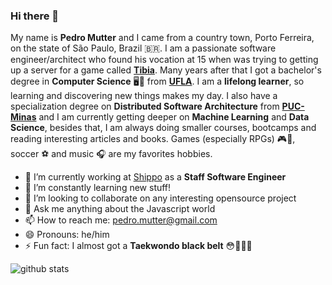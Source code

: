 ### Hi there 👋

My name is **Pedro Mutter** and I came from a country town, Porto Ferreira, on the state of São Paulo, Brazil 🇧🇷. I am a passionate software engineer/architect who found his vocation at 15 when was trying to getting up a server for a game called [**Tibia**](http://tibia.com/). Many years after that I got a bachelor's degree in **Computer Science** 🖥️🥼 from [**UFLA**](https://ufla.br/). I am a **lifelong learner**, so learning and discovering new things makes my day. I also have a specialization degree on **Distributed Software Architecture** from [**PUC-Minas**](https://www.pucminas.br/) and I am currently getting deeper on **Machine Learning** and **Data Science**, besides that, I am always doing smaller courses, bootcamps and reading interesting articles and books. Games (especially RPGs) 🎮👾, soccer ⚽ and music 🎧 are my favorites hobbies.

- 🔭 I’m currently working at [Shippo](https://goshippo.com/) as a **Staff Software Engineer**
- 🌱 I’m constantly learning new stuff!
- 👯 I’m looking to collaborate on any interesting opensource project
- 💬 Ask me anything about the Javascript world
- 📫 How to reach me: pedro.mutter@gmail.com
- 😄 Pronouns: he/him
- ⚡ Fun fact: I almost got a **Taekwondo black belt** 😳🥋🇰🇷

![github stats](https://github-readme-stats.vercel.app/api?username=mutterpedro&show_icons=true&theme=dark)
